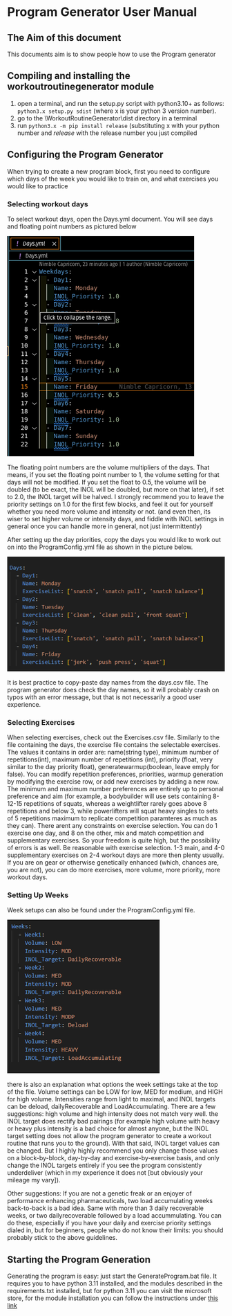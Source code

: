 # Program Generator User Manual
## The Aim of this document
This documents aim is to show people how to use the Program generator

## Compiling and installing the workoutroutinegenerator module
1. open a terminal, and run the setup.py script with python3.10+ as follows: `python3.x setup.py sdist` (where x is your python 3 version number).
2. go to the \WorkoutRoutineGenerator\dist directory in a terminal
3.  run `python3.x -m pip install release` (substituting x with your python number and *release* with the release number you just compiled

## Configuring the Program Generator
When trying to create a new program block, first you need to configure which days of the week you would like to train on, and what exercises you would like to practice 
### Selecting workout days
To select workout days, open the Days.yml document. You will see days and floating point numbers as pictured below


![Daysettings](./UserManualReferences/Day.png)

The floating point numbers are the volume multipliers of the days. That means, if you set the floating point number to 1, the volume setting for that days will not be modified. If you 
set the float to 0.5, the volume will be doubled (to be exact, the INOL will be doubled, but more on that later), if set to 2.0, the INOL target will be halved. 
I strongly recommend you to leave the priority settings on 1.0 for the first few blocks, and feel it out for yourself whether you need more volume and intensity or not. (and even then, its wiser to set higher volume or intensity days, and fiddle with INOL settings in general once you can handle more in general, not just intermittently)

After setting up the day priorities, copy the days you would like to work out on into the ProgramConfig.yml file as shown in the picture below. 


![ProgramConfigDays](./UserManualReferences/ProgramConfig_Days.png)

It is best practice to copy-paste day names from the days.csv file. The program generator does check the day names, so it will probably crash on typos with an error message, but that is not necessarily a good user experience. 

### Selecting Exercises
When selecting exercises, check out the Exercises.csv file. Similarly to the file containing the days, the exercise file contains the selectable exercises. The values it contains in order are: name(string type), minimum number of repetitions(int), maximum number of repetitions (int), priority (float, very similar to the day priority float), generatewarmup(boolean, leave emply for false). You can modify repetition preferences, priorities, warmup generation by modifying the exercise row, or add new exercises by adding a new row. The minimum and maximum number preferences are entirely up to personal preference and aim (for example, a bodybuilder will use sets containing 8-12-15 repetitions of squats, whereas a weightlifter rarely goes above 8 repetitions and below 3, while powerlifters will squat heavy singles to sets of 5 repetitions maximum to replicate competition paramteres as much as they can). There arent any constraints on exercise selection. You can do 1 exercise one day, and 8 on the other, mix and match competition and supplementary exercises. So your freedom is quite high, but the possibility of errors is as well. Be reasonable with exercise selection. 1-3 main, and 4-0 supplementary exercises on 2-4 workout days are more then plenty usually. If you are on gear or otherwise genetically enhanced (which, chances are, you are not), you can do more exercises, more volume, more priority, more workout days.

### Setting Up Weeks
Week setups can also be found under the ProgramConfig.yml file. 

![programConfigWeeks](./UserManualReferences/ProgramConfig_Weeks.png)

there is also an explanation what options the week settings take at the top of the file. Volume settings can be LOW for low, MED for medium, and HIGH for high volume. 
Intensities range from light to maximal, and INOL targets can be deload, dailyRecoverable and LoadAccumulating. 
There are a few suggestions: high volume and high intensity does not match very well. the INOL target does rectify bad pairings (for example high volume with heavy or heavy plus intensity is a bad choice for almost anyone, but the INOL target setting does not allow the program generator to create a workout routine that runs you to the ground). With that said, INOL target values can be changed. But I highly highly recommend you only change those values on a block-by-block, day-by-day and exercise-by-exercise basis, and only change the INOL targets entirely if you see the program consistently underdeliver (which in my experience it does not [but obviously your mileage my vary]).

Other suggestions: If you are not a genetic freak or an enjoyer of performance enhancing pharmaceuticals, two load accumulating weeks back-to-back is a bad idea. Same with more than 3 daily recoverable weeks, or two dailyrecoverable followed by a load accummulating. You can do these, especially if you have your daily and exercise priority settings dialed in, but for beginners, people who do not know their limits: you should probably stick to the above guidelines. 

## Starting the Program Generation 
Generating the program is easy: just start the GenerateProgram.bat file. It requires you to have python 3.11 installed, and the modules described in the requirements.txt installed, but for python 3.11 you can visit the microsoft store, for the module installation you can follow the instructions under [this link](https://stackoverflow.com/questions/7225900/how-can-i-install-packages-using-pip-according-to-the-requirements-txt-file-from)
